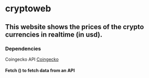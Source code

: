 # cryptoweb
 <h2>This website shows the prices of the crypto currencies in realtime (in usd).</h2>
 <h3>Dependencies</h3>
<p> Coingecko API <a href="https://www.coingecko.com/"> Coingecko </a> </p>
 <h4>Fetch () to fetch data from an API</h4>
